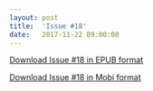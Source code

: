 ```yaml
---
layout: post
title:  'Issue #18'
date:   2017-11-22 09:00:00
---
```


[Download Issue #18 in EPUB format](https://critic-zebra-68386.netlify.com//issues/2017-11-22-issue-18.epub)

[Download Issue #18 in Mobi format](https://critic-zebra-68386.netlify.com//issues/2017-11-22-issue-18.mobi)
